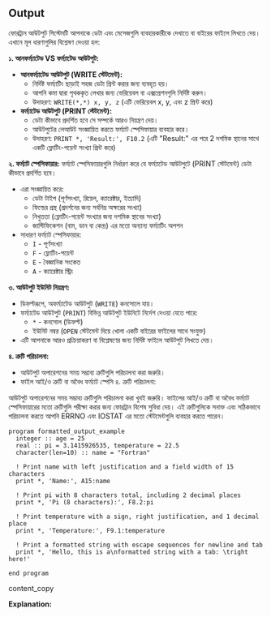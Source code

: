 
## Output

ফোরট্রান আউটপুট সিস্টেমটি আপনাকে ডেটা এবং মেসেজগুলি ব্যবহারকারীকে দেখাতে বা বাইরের ফাইলে লিখতে দেয়। এখানে মূল ধারণাগুলির বিশ্লেষণ দেওয়া হল:

**১. আনফর্ম্যাটেড VS ফর্ম্যাটেড আউটপুট:**

- **আনফর্ম্যাটেড আউটপুট (WRITE স্টেটমেন্ট):**
    - নির্দিষ্ট ফর্ম্যাটিং ছাড়াই সহজ ডেটা প্রিন্ট করার জন্য ব্যবহৃত হয়।
    - আপনি কমা দ্বারা পৃথককৃত লেখার জন্য ভেরিয়েবল বা এক্সপ্রেশনগুলি নির্দিষ্ট করুন।
    - উদাহরণ: `WRITE(*,*) x, y, z` (এটি ভেরিয়েবল x, y, এবং z প্রিন্ট করে)
- **ফর্ম্যাটেড আউটপুট (PRINT স্টেটমেন্ট):**
    - ডেটা কীভাবে প্রদর্শিত হবে সে সম্পর্কে আরও নিয়ন্ত্রণ দেয়।
    - আউটপুটের লেআউট সংজ্ঞায়িত করতে ফর্ম্যাট স্পেসিফায়ার ব্যবহার করে।
    - উদাহরণ: `PRINT *, 'Result:', F10.2` (এটি "Result:" এর পরে 2 দশমিক স্থানের সাথে একটি ফ্লোটিং-পয়েন্ট সংখ্যা প্রিন্ট করে)

**২. ফর্ম্যাট স্পেসিফায়ার:**
ফর্ম্যাট স্পেসিফায়ারগুলি নির্ধারণ করে যে ফর্ম্যাটেড আউটপুটে (PRINT স্টেটমেন্ট) ডেটা কীভাবে প্রদর্শিত হবে।
- এরা সংজ্ঞায়িত করে:
    - ডেটা টাইপ (পূর্ণসংখ্যা, রিয়েল, ক্যারেক্টার, ইত্যাদি)
    - ফিল্ডের প্রস্থ (প্রদর্শনের জন্য সর্বনিম্ন অক্ষরের সংখ্যা)
    - নিখুততা (ফ্লোটিং-পয়েন্ট সংখ্যার জন্য দশমিক স্থানের সংখ্যা)
    - জাস্টিফিকেশন (বাম, ডান বা কেন্দ্র) এর মতো অন্যান্য ফর্ম্যাটিং অপশন
- সাধারণ ফর্ম্যাট স্পেসিফায়ার:
    - `I` - পূর্ণসংখ্যা
    - `F` - ফ্লোটিং-পয়েন্ট
    - `E` - বৈজ্ঞানিক সংকেত
    - `A` - ক্যারেক্টার স্ট্রিং

**৩. আউটপুট ইউনিট নিয়ন্ত্রণ:**

- ডিফল্টরূপে, অফর্ম্যাটেড আউটপুট (`WRITE`) কনসোলে যায়।
- ফর্ম্যাটেড আউটপুট (`PRINT`) বিভিন্ন আউটপুট ইউনিটে নির্দেশ দেওয়া যেতে পারে:
    - `*` - কনসোল (ডিফল্ট)
    - ইউনিট নম্বর (`OPEN` স্টেটমেন্ট দিয়ে খোলা একটি বাইরের ফাইলের সাথে সংযুক্ত)
- এটি আপনাকে আরও প্রক্রিয়াকরণ বা বিশ্লেষণের জন্য নির্দিষ্ট ফাইলে আউটপুট লিখতে দেয়।

**৪. ত্রুটি পরিচালনা:**

- আউটপুট অপারেশনের সময় সম্ভাব্য ত্রুটিগুলি পরিচালনা করা জরুরি।
- ফাইল আই/ও ত্রুটি বা অবৈধ ফর্ম্যাট স্পেসি
৪. ত্রুটি পরিচালনা:

আউটপুট অপারেশনের সময় সম্ভাব্য ত্রুটিগুলি পরিচালনা করা খুবই জরুরি। ফাইলের আই/ও ত্রুটি বা অবৈধ ফর্ম্যাট স্পেসিফায়ারের মতো ত্রুটিগুলি পরীক্ষা করার জন্য ফোরট্রান বিশেষ সুবিধা দেয়। এই ত্রুটিগুলিকে সনাক্ত এবং সঠিকভাবে পরিচালনা করতে আপনি ERRNO এবং IOSTAT এর মতো স্টেটমেন্টগুলি ব্যবহার করতে পারেন।

```
program formatted_output_example
  integer :: age = 25
  real :: pi = 3.1415926535, temperature = 22.5
  character(len=10) :: name = "Fortran"

  ! Print name with left justification and a field width of 15 characters
  print *, 'Name:', A15:name

  ! Print pi with 8 characters total, including 2 decimal places
  print *, 'Pi (8 characters):', F8.2:pi

  ! Print temperature with a sign, right justification, and 1 decimal place
  print *, 'Temperature:', F9.1:temperature

  ! Print a formatted string with escape sequences for newline and tab
  print *, 'Hello, this is a\nformatted string with a tab: \tright here!'

end program
```


content_copy

**Explanation:**